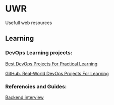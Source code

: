 # UWR
Usefull web resources
<BR>

## Learning

### DevOps Learning projects:

[Best DevOps Projects For Practical Learning](https://devopscube.com/devops-projects/)

[GitHub. Real-World DevOps Projects For Learning](https://github.com/techiescamp/devops-projects)

### Referencies and Guides:

[Backend interview](https://backendinterview.ru/index.html)
